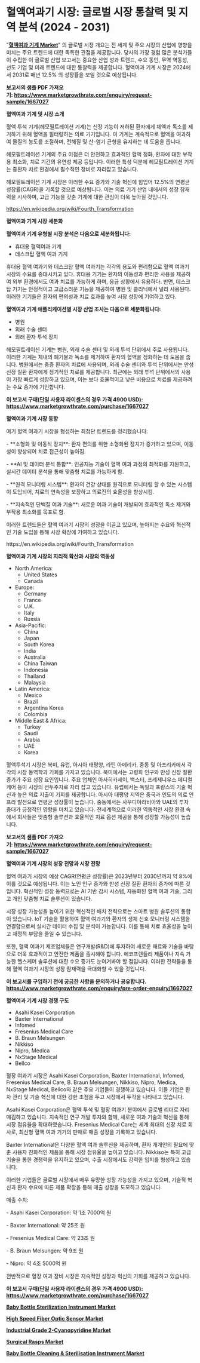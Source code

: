 <p><h1>혈액여과기 시장: 글로벌 시장 통찰력 및 지역 분석 (2024 - 2031)</h1></p><p>"<strong><a href="https://www.marketgrowthrate.com/hemofiltration-machines-r1667027">혈액여과 기계 Market</a></strong>" 의 글로벌 시장 개요는 전 세계 및 주요 시장의 산업에 영향을 미치는 주요 트렌드에 대한 독특한 관점을 제공합니다. 당사의 가장 경험 많은 분석가들이 수집한 이 글로벌 산업 보고서는 중요한 산업 성과 트렌드, 수요 동인, 무역 역동성, 선도 기업 및 미래 트렌드에 대한 통찰력을 제공합니다. 혈액여과 기계 시장은 2024에서 2031로 매년 12.5% 의 성장률을 보일 것으로 예상됩니다.</p>
<p><strong>보고서의 샘플 PDF 가져오기:&nbsp;<a href="https://www.marketgrowthrate.com/enquiry/request-sample/1667027">https://www.marketgrowthrate.com/enquiry/request-sample/1667027</a></strong></p>
<p><strong>혈액여과 기계 및 시장 소개</strong></p>
<p><p>혈액 투석 기계(헤모필트레이션 기계)는 신장 기능이 저하된 환자에게 체액과 독소를 제거하기 위해 혈액을 필터링하는 의료 기기입니다. 이 기계는 계속적으로 혈액을 여과하여 물질의 농도를 조절하며, 전해질 및 산-염기 균형을 유지하는 데 도움을 줍니다. </p><p>헤모필트레이션 기계의 주요 이점은 더 안전하고 효과적인 혈액 정화, 환자에 대한 부작용 최소화, 치료 기간의 유연성 제공 등입니다. 이러한 특성 덕분에 헤모필트레이션 기계는 중환자 치료 환경에서 필수적인 장비로 자리잡고 있습니다.</p><p>헤모필트레이션 기계 시장은 이러한 수요 증가와 기술 혁신에 힘입어 12.5%의 연평균 성장률(CAGR)을 기록할 것으로 예상됩니다. 이는 의료 기기 산업 내에서의 성장 잠재력을 시사하며, 고급 기능을 갖춘 기계에 대한 관심이 더욱 높아질 것입니다.</p></p>
<p><a href="https://en.wikipedia.org/wiki/Fourth_Transformation">https://en.wikipedia.org/wiki/Fourth_Transformation</a></p>
<p><strong>혈액여과 기계 시장 세분화</strong></p>
<p><strong>혈액여과 기계 유형별 시장 분석은 다음으로 세분화됩니다:</strong></p>
<p><ul><li>휴대용 혈액여과 기계</li><li>데스크탑 혈액 여과 기계</li></ul></p>
<p><p>휴대용 혈액 여과기와 데스크탑 혈액 여과기는 각각의 용도와 편리함으로 혈액 여과기 시장의 수요를 증대시키고 있다. 휴대용 기기는 환자의 이동성과 편리한 사용을 제공하여 외부 환경에서도 여과 치료를 가능하게 하며, 응급 상황에서 유용하다. 반면, 데스크탑 기기는 안정적이고 고급스러운 기능을 제공하여 병원 및 클리닉에서 널리 사용된다. 이러한 기기들은 환자의 편의성과 치료 효과를 높여 시장 성장에 기여하고 있다.</p></p>
<p><strong>혈액여과 기계 애플리케이션별 시장 산업 조사는 다음으로 세분화됩니다:</strong></p>
<p><ul><li>병원</li><li>외래 수술 센터</li><li>외래 환자 투석 장치</li></ul></p>
<p><p>헤모필트레이션 기계는 병원, 외래 수술 센터 및 외래 투석 단위에서 주로 사용됩니다. 이러한 기계는 체내의 폐기물과 독소를 제거하여 환자의 혈액을 정화하는 데 도움을 줍니다. 병원에서는 중증 환자의 치료에 사용되며, 외래 수술 센터와 투석 단위에서는 만성 신장 질환 환자에게 정기적인 치료를 제공합니다. 최근에는 외래 투석 단위에서의 사용이 가장 빠르게 성장하고 있으며, 이는 보다 효율적이고 낮은 비용으로 치료를 제공하려는 수요 증가에 기인합니다.</p></p>
<p><strong>이 보고서 구매(단일 사용자 라이센스의 경우 가격 4900 USD): <a href="https://www.marketgrowthrate.com/purchase/1667027">https://www.marketgrowthrate.com/purchase/1667027</a></strong></p>
<p><strong>혈액여과 기계 시장 동향</strong></p>
<p><p>여기 혈액 여과기 시장을 형성하는 최첨단 트렌드를 정리했습니다:</p><p>- **소형화 및 이동식 장치**: 환자 편의를 위한 소형화된 장치가 증가하고 있으며, 이동성이 향상되어 치료 접근성이 높아짐.</p><p>- **AI 및 데이터 분석 통합**: 인공지능 기술이 혈액 여과 과정의 최적화를 지원하고, 실시간 데이터 분석을 통해 맞춤형 치료를 가능하게 함.</p><p>- **원격 모니터링 시스템**: 환자의 건강 상태를 원격으로 모니터링 할 수 있는 시스템이 도입되어, 치료의 연속성을 보장하고 의료진의 효율성을 향상시킴.</p><p>- **지속적인 단백질 여과 기술**: 새로운 여과 기술이 개발되어 효과적인 독소 제거와 부작용 최소화를 목표로 함.</p><p>이러한 트렌드들은 혈액 여과기 시장의 성장을 이끌고 있으며, 높아지는 수요와 혁신적인 기술 도입을 통해 시장 확장에 기여하고 있습니다.</p></p>
<p>https://en.wikipedia.org/wiki/Fourth_Transformation</p>
<p><strong>혈액여과 기계 시장의 지리적 확산과 시장의 역동성</strong></p>
<p><ul>
    <li>
        North America:
        <ul>
            <li>United States</li>
            <li>Canada</li>
        </ul>
    </li>
    <li>
        Europe:
        <ul>
            <li>Germany</li>
            <li>France</li>
            <li>U.K.</li>
            <li>Italy</li>
            <li>Russia</li>
        </ul>
    </li>
    <li>
        Asia-Pacific:
        <ul>
            <li>China</li>
            <li>Japan</li>
            <li>South Korea</li>
            <li>India</li>
            <li>Australia</li>
            <li>China Taiwan</li>
            <li>Indonesia</li>
            <li>Thailand</li>
            <li>Malaysia</li>
        </ul>
    </li>
    <li>
        Latin America:
        <ul>
            <li>Mexico</li>
            <li>Brazil</li>
            <li>Argentina Korea</li>
            <li>Colombia</li>
        </ul>
    </li>
    <li>
        Middle East & Africa:
        <ul>
            <li>Turkey</li>
            <li>Saudi</li>
            <li>Arabia</li>
            <li>UAE</li>
            <li>Korea</li>
        </ul>
    </li>
    </ul></p>
<p><p>혈액투석기 시장은 북미, 유럽, 아시아 태평양, 라틴 아메리카, 중동 및 아프리카에서 각각의 시장 동역학과 기회를 가지고 있습니다. 북미에서는 고령화 인구와 만성 신장 질환 증가가 주요 성장 요인입니다. 주요 업체인 아사히카세이, 백스터, 프레제니우스 메디컬 케어 등이 시장의 선두주자로 자리 잡고 있습니다. 유럽에서는 독일과 프랑스의 기술 혁신과 높은 의료 지출이 기회를 제공합니다. 아시아 태평양 지역은 중국과 인도의 의료 인프라 발전으로 연평균 성장률이 높습니다. 중동에서는 사우디아라비아와 UAE의 투자 증대가 긍정적인 영향을 미치고 있습니다. 전세계적으로 이러한 역동적인 시장 환경 속에서 회사들은 맞춤형 솔루션과 효율적인 치료 옵션 제공을 통해 성장할 가능성이 높습니다.</p></p>
<p><strong>보고서의 샘플 PDF 가져오기:&nbsp;<a href="https://www.marketgrowthrate.com/enquiry/request-sample/1667027">https://www.marketgrowthrate.com/enquiry/request-sample/1667027</a></strong></p>
<p><strong>혈액여과 기계 시장의 성장 전망과 시장 전망</strong></p>
<p><p>혈액 여과기 시장의 예상 CAGR(연평균 성장률)은 2023년부터 2030년까지 약 8%에 이를 것으로 예상됩니다. 이는 노인 인구 증가와 만성 신장 질환 환자의 증가에 따른 것입니다. 혁신적인 성장 동력으로는 AI 기반 감시 시스템, 자동화된 혈액 여과 기술, 그리고 개인 맞춤형 치료 솔루션이 있습니다.</p><p>시장 성장 가능성을 높이기 위한 혁신적인 배치 전략으로는 스마트 병원 솔루션의 통합이 있습니다. IoT 기술을 활용하여 혈액 여과기와 환자의 생체 신호 모니터링 시스템을 연결함으로써 실시간 데이터 수집 및 분석이 가능합니다. 이를 통해 치료 효율성을 높이고 재정적 부담을 줄일 수 있습니다. </p><p>또한, 혈액 여과기 제조업체들은 연구개발(R&D)에 투자하여 새로운 재료와 기술을 바탕으로 더욱 효과적이고 안전한 제품을 출시해야 합니다. 에코프렌들리 제품이나 지속 가능한 헬스케어 솔루션에 대한 수요 증가도 눈여겨봐야 할 점입니다. 이러한 전략들을 통해 혈액 여과기 시장의 성장 잠재력을 극대화할 수 있을 것입니다.</p></p>
<p><strong>이 보고서를 구입하기 전에 궁금한 사항을 문의하거나 공유합니다. <a href="https://www.marketgrowthrate.com/enquiry/pre-order-enquiry/1667027">https://www.marketgrowthrate.com/enquiry/pre-order-enquiry/1667027</a></strong></p>
<p><strong>혈액여과 기계 시장 경쟁 구도</strong></p>
<p><ul><li>Asahi Kasei Corporation</li><li>Baxter International</li><li>Infomed</li><li>Fresenius Medical Care</li><li>B. Braun Melsungen</li><li>Nikkiso</li><li>Nipro, Medica</li><li>NxStage Medical</li><li>Bellco</li></ul></p>
<p><p>혈장 여과기 시장은 Asahi Kasei Corporation, Baxter International, Infomed, Fresenius Medical Care, B. Braun Melsungen, Nikkiso, Nipro, Medica, NxStage Medical, Bellco와 같은 주요 기업들이 경쟁하고 있습니다. 이들 기업은 환자 관리 및 기술 혁신에 대한 강한 초점을 두고 시장에서 두각을 나타내고 있습니다.</p><p>Asahi Kasei Corporation은 혈액 투석 및 혈장 여과기 분야에서 글로벌 리더로 자리매김하고 있습니다. 지속적인 연구 개발 투자와 함께, 새로운 여과 기술의 혁신을 통해 시장 점유율을 확대하였습니다. Fresenius Medical Care는 세계 최대의 신장 치료 회사로, 최신형 혈액 여과 기기의 판매로 매출 성장을 기록하고 있습니다. </p><p>Baxter International은 다양한 혈액 여과 솔루션을 제공하며, 환자 개개인의 필요에 맞춘 사용자 친화적인 제품을 통해 시장 점유율을 높이고 있습니다. Nikkiso는 특히 고급 기술을 통한 경쟁력을 유지하고 있으며, 수출 시장에서도 강력한 입지를 형성하고 있습니다.</p><p>이러한 기업들은 글로벌 시장에서 매우 유망한 성장 가능성을 가지고 있으며, 기술적 혁신과 환자 수요에 따른 제품 확장을 통해 매출 성장을 도모하고 있습니다.</p><p>매출 수치:</p><p>- Asahi Kasei Corporation: 약 1조 7000억 원</p><p>- Baxter International: 약 25조 원</p><p>- Fresenius Medical Care: 약 23조 원</p><p>- B. Braun Melsungen: 약 9조 원</p><p>- Nipro: 약 4조 5000억 원</p><p>전반적으로 혈장 여과 장비 시장은 지속적인 성장과 혁신의 기회를 제공하고 있습니다.</p></p>
<p><strong>이 보고서 구매(단일 사용자 라이센스의 경우 가격 4900 USD): <a href="https://www.marketgrowthrate.com/purchase/1667027">https://www.marketgrowthrate.com/purchase/1667027</a></strong></p>
<p><strong><p><a href="https://medium.com/@perezismel/global-baby-bottle-sterilization-instrument-market-analysis-key-market-trends-and-future-2523e0bd769c">Baby Bottle Sterilization Instrument Market</a></p><p><a href="https://github.com/RoseBoyd475/Market-Research-Report-List-1/blob/main/high-speed-fiber-optic-sensor-market.md">High Speed Fiber Optic Sensor Market</a></p><p><a href="https://issuu.com/reportprime-2/docs/industrial-grade-2-cyanopyridine-ma_4d2b3fadac10ac">Industrial Grade 2-Cyanopyridine Market</a></p><p><a href="https://www.linkedin.com/pulse/surgical-rasps-market-forecasts-trends-impact-analysis-3ncvc">Surgical Rasps Market</a></p><p><a href="https://medium.com/@perezismel/what-factors-will-influence-the-baby-bottle-cleaning-sterilisation-instrument-market-in-the-b4e862ac061b?postPublishedType=repub">Baby Bottle Cleaning & Sterilisation Instrument Market</a></p></strong></p>
<p></p>